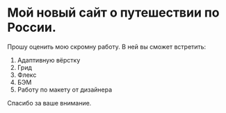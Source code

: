# Мой новый сайт о путешествии по России.

Прошу оценить мою скромну работу. В ней вы сможет встретить:
1. Адаптивную вёрстку
2. Грид
3. Флекс
4. БЭМ
5. Работу по макету от дизайнера

Спасибо за ваше внимание.